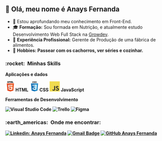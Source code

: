 ## 💜 Olá, meu nome é <strong>Anays Fernanda</strong>

- 🌱 Estou aprofundando meu conhecimento em Front-End.
- 🎓 <strong>Formação:</strong> Sou formada em Nutrição, e atualmente estudo Desenvolvimento Web Full Stack na <a href="https://www.growdev.com.br/">Growdev</a>.
- 💼 <strong>Experiência Profissional:</strong> Gerente de Produção de uma fábrica de alimentos.
- &#128692; <strong>Hobbies:</Hobbier> Passear com os cachorros, ver séries e cozinhar.

<h3> :rocket: &nbsp;Minhas Skills </h3>

**Aplicações e dados**

<code><img height="32" src="https://raw.githubusercontent.com/github/explore/80688e429a7d4ef2fca1e82350fe8e3517d3494d/topics/html/html.png" alt="HTML5"/></code>HTML
<code><img height="32" src="https://raw.githubusercontent.com/github/explore/80688e429a7d4ef2fca1e82350fe8e3517d3494d/topics/css/css.png" alt="CSS"/></code>CSS
<code><img height="32" src="https://raw.githubusercontent.com/github/explore/80688e429a7d4ef2fca1e82350fe8e3517d3494d/topics/javascript/javascript.png" alt="Javascript"/></code>
 JavaScript
 
 **Ferramentas de Desenvolvimento**

  ![Visual Studio Code](https://img.shields.io/badge/-Visual%20Studio%20Code-333333?style=flat&logo=visual-studio-code&logoColor=007ACC)
  ![Trello](https://img.shields.io/badge/-Trello-333333?style=flat&logo=trello&logoColor=007ACC)
  ![Figma](https://img.shields.io/badge/-Figma-333333?style=flat&logo=figma&logoColor=007ACC)
 <br/>

<h3> :earth_americas: &nbsp;Onde me encontrar: </h3> 

[![Linkedin: Anays Fernanda](https://img.shields.io/badge/-anaysfernandadesouza-blue?style=flat-square&logo=Linkedin&logoColor=white&link=https://www.linkedin.com/in/anaysfernandadesouza/)](https://www.linkedin.com/in/anaysfernandadesouza/)
[![Gmail Badge](https://img.shields.io/badge/-a.fernandadesouza@gmail.com-006bed?style=flat-square&logo=Gmail&logoColor=white&link=mailto:a.fernandadesouza@gmail.com)](mailto:a.fernandadesouza@gmail.com)
[![GitHub Anays Fernanda]( https://img.shields.io/github/followers/AnaysFernanda?label=follow&style=social)](https://github.com/anaysfernanda)

